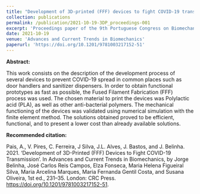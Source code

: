 ```yaml
---
title: "Development of 3D-printed (FFF) devices to fight COVID-19 transmission"
collection: publications
permalink: /publication/2021-10-19-3DP_proceedings-001
excerpt: 'Proceedings paper of the 9th Portuguese Congress on Biomechanics, CNB2021, 19 - 20 February 2021, Porto, Portugal.'
date: 2021-10-19
venue: 'Advances and Current Trends in Biomechanics'
paperurl: 'https://doi.org/10.1201/9781003217152-51'
---
```


**Abstract:**

This work consists on the description of the development process of several devices to prevent COVID-19 spread in common places such as door handlers and sanitizer dispensers. In order to obtain functional prototypes as fast as possible, the Fused Filament Fabrication (FFF) process was used. The chosen material to print the devices was Polylactic acid (PLA), as well as other anti-bacterial polymers. The mechanical functioning of the devices was validated using numerical simulation with the finite element method. The solutions obtained proved to be efficient, functional, and to present a lower cost than already available solutions.

**Recommended citation:**

Pais, A., V. Pires, C. Ferreira, J Silva, J.L. Alves, J. Bastos, and J. Belinha. 2021. ‘Development of 3D-Printed (FFF) Devices to Fight COVID-19 Transmission’. In Advances and Current Trends in Biomechanics, by Jorge Belinha, José Carlos Reis Campos, Elza Fonseca, Maria Helena Figueiral Silva, Maria Arcelina Marques, Maria Fernanda Gentil Costa, and Susana Oliveira, 1st ed., 231–35. London: CRC Press. https://doi.org/10.1201/9781003217152-51.



